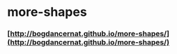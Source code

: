# more-shapes

### [http://bogdancernat.github.io/more-shapes/](http://bogdancernat.github.io/more-shapes/)
